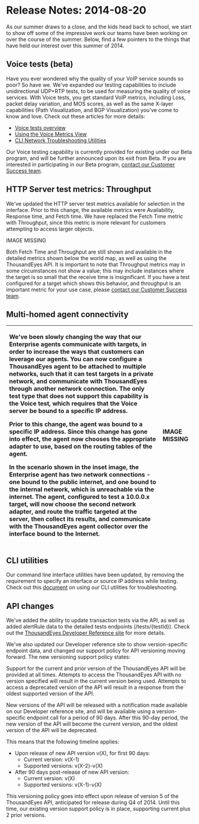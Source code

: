 # Release Notes: 2014-08-20

As our summer draws to a close, and the kids head back to school, we start to show off some of the impressive work our teams have been working on over the course of the summer. Below, find a few pointers to the things that have held our interest over this summer of 2014.

## Voice tests \(beta\)

Have you ever wondered why the quality of your VoIP service sounds so poor?  So have we.  We've expanded our testing capabilities to include unidirectional UDP+RTP tests, to be used for measuring the quality of voice services.  With Voice tests, you get standard VoIP metrics, including Loss, packet delay variation, and MOS scores, as well as the same X-layer capabilities \(Path Visualization, and BGP Visualization\) you've come to know and love.  Check out these articles for more details:

* [Voice tests overview](https://success.thousandeyes.com/ViewArticle?articleIdParam=kA0E0000000CmmlKAC)
* [Using the Voice Metrics View](https://success.thousandeyes.com/ViewArticle?articleIdParam=kA0E0000000CmmkKAC)
* [CLI Network Troubleshooting Utilities](https://success.thousandeyes.com/ViewArticle?articleIdParam=kA0E0000000CmoAKAS)

Our Voice testing capability is currently provided for existing under our Beta program, and will be further announced upon its exit from Beta. If you are interested in participating in our Beta program, [contact our Customer Success team](mailto:support@thousandeyes.com?subject=Voice%20Beta%20Request).

## HTTP Server test metrics: Throughput

We've updated the HTTP server test metrics available for selection in the interface. Prior to this change, the available metrics were Availability, Response time, and Fetch time. We have replaced the Fetch Time metric with Throughput, since this metric is more relevant for customers attempting to access larger objects.

IMAGE MISSING

Both Fetch Time and Throughput are still shown and available in the detailed metrics shown below the world map, as well as using the ThousandEyes API. It is important to note that Throughput metrics may in some circumstances not show a value; this may include instances where the target is so small that the receive time is insignificant. If you have a test configured for a target which shows this behavior, and throughput is an important metric for your use case, please [contact our Customer Success team](mailto:support@thousandeyes.com?subject=missing%20Throughput%20metric).

## Multi-homed agent connectivity

<table>
  <thead>
    <tr>
      <th style="text-align:left">
        <p>We&apos;ve been slowly changing the way that our Enterprise agents communicate
          with targets, in order to increase the ways that customers can leverage
          our agents. You can now configure a ThousandEyes agent to be attached to
          multiple networks, such that it can test targets in a private network,
          and communicate with ThousandEyes through another network connection. The
          only test type that does not support this capability is the Voice test,
          which requires that the Voice server be bound to a specific IP address.</p>
        <p>Prior to this change, the agent was bound to a specific IP address. Since
          this change has gone into effect, the agent now chooses the appropriate
          adapter to use, based on the routing tables of the agent.</p>
        <p>In the scenario shown in the inset image, the Enterprise agent has two
          network connections - one bound to the public internet, and one bound to
          the internal network, which is unreachable via the internet. The agent,
          configured to test a 10.0.0.x target, will now choose the second network
          adapter, and route the traffic targeted at the server, then collect its
          results, and communicate with the ThousandEyes agent collector over the
          interface bound to the Internet.</p>
      </th>
      <th style="text-align:left">IMAGE MISSING</th>
    </tr>
  </thead>
  <tbody></tbody>
</table>

## CLI utilities

Our command line interface utilities have been updated, by removing the requirement to specify an interface or source IP address while testing. Check out this [document](https://success.thousandeyes.com/ViewArticle?articleIdParam=kA0E0000000CmoAKAS) on using our CLI utilities for troubleshooting.

## API changes

We've added the ability to update transaction tests via the API, as well as added alertRule data to the detailed tests endpoints \(/tests/{testId}\).  Check out the [ThousandEyes Developer Reference site](http://developer.thousandeyes.com/) for more details.

We've also updated our Developer reference site to show version-specific endpoint data, and changed our support policy for API versioning moving forward. The new versioning support policy states:

Support for the current and prior version of the ThousandEyes API will be provided at all times. Attempts to access the ThousandEyes API with no version specified will result in the current version being used. Attempts to access a deprecated version of the API will result in a response from the oldest supported version of the API.

New versions of the API will be released with a notification made available on our Developer reference site, and will be available using a version-specific endpoint call for a period of 90 days. After this 90-day period, the new version of the API will become the current version, and the oldest version of the API will be deprecated.

This means that the following timeline applies:

* Upon release of new API version v\(X\), for first 90 days:
  * Current version: v\(X-1\)
  * Supported versions: v\(X-2\)-v\(X\)
* After 90 days post-release of new API version:
  * Current version: v\(X\)
  * Supported versions: v\(X-1\)-v\(X\)

This versioning policy goes into effect upon release of version 5 of the ThousandEyes API, anticipated for release during Q4 of 2014.  Until this time, our existing version support policy is in place, supporting current plus 2 prior versions.

